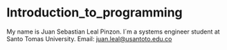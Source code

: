 # Introduction_to_programming
My name is Juan Sebastian Leal Pinzon.
I´m a systems engineer student at Santo Tomas University.
Email: juan.leal@usantoto.edu.co
